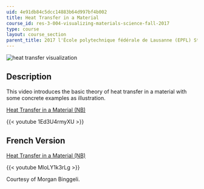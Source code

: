 ```yaml
---
uid: 4e91db84c5dcc14883b64d997bf4b002
title: Heat Transfer in a Material
course_id: res-3-004-visualizing-materials-science-fall-2017
type: course
layout: course_section
parent_title: 2017 l'École polytechnique fédérale de Lausanne (EPFL) Student Projects
---
```


![heat transfer visualization](https://open-learning-course-data-production.s3.amazonaws.com/res-3-004-visualizing-materials-science-fall-2017/43a7b70a1182a327472210dbf0fe8213_MITRES_3_004F17_32_bingg.jpg)

Description
-----------

This video introduces the basic theory of heat transfer in a material with some concrete examples as illustration.

[Heat Transfer in a Material (NB)](https://open-learning-course-data-production.s3.amazonaws.com/res-3-004-visualizing-materials-science-fall-2017/6563f9bd0c3722be4d4ac2a5c2669719_2017EPFL_bingg_EN.nb)

{{< youtube 1Ed3U4rmyXU >}}

French Version
--------------

[Heat Transfer in a Material (NB)](https://open-learning-course-data-production.s3.amazonaws.com/res-3-004-visualizing-materials-science-fall-2017/fba98dae8dda8383960e50eb01281b93_2017EPFL_bingg_FR.nb)

{{< youtube MloLY1k3rLg >}}

Courtesy of Morgan Binggeli.